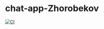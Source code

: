 # chat-app-Zhorobekov
[![CI](https://github.com/TFS-iOS/chat-app-Zhorobekov/actions/workflows/main.yaml/badge.svg)](https://github.com/TFS-iOS/chat-app-Zhorobekov/actions/workflows/main.yaml)


